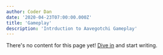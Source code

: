 ```yaml
---
author: Coder Dan
date: '2020-04-23T07:00:00.000Z'
title: 'Gameplay'
description: 'Intrduction to Aavegotchi Gameplay'
---
```


There's no content for this page yet! [Dive in](https://github.com/aavegotchi/aavegotchi-wiki) and start writing.
